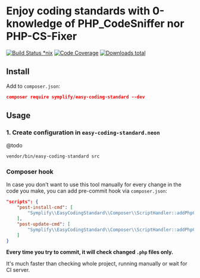 # Enjoy coding standards with 0-knowledge of PHP_CodeSniffer nor PHP-CS-Fixer

[![Build Status *nix](https://img.shields.io/travis/Symplify/EasyCodingStandard.svg?style=flat-square)](https://travis-ci.org/Symplify/EasyCodingStandard)
[![Code Coverage](https://img.shields.io/scrutinizer/coverage/g/Symplify/EasyCodingStandard.svg?style=flat-square)](https://scrutinizer-ci.com/g/Symplify/EasyCodingStandard)
[![Downloads total](https://img.shields.io/packagist/dt/symplify/easy-coding-standard.svg?style=flat-square)](https://packagist.org/packages/symplify/easy-coding-standard)


## Install

Add to `composer.json`:

```json
composer require symplify/easy-coding-standard --dev
```


## Usage


### 1. Create configuration in `easy-coding-standard.neon`

@todo

```sh
vendor/bin/easy-coding-standard src
```


### Composer hook

In case you don't want to use this tool manually for every change in the code you make, you can add pre-commit hook via `composer.json`:

```json
"scripts": {
	"post-install-cmd": [
		"Symplify\\EasyCodingStandard\\Composer\\ScriptHandler::addPhpCsToPreCommitHook"
	],
	"post-update-cmd": [
		"Symplify\\EasyCodingStandard\\Composer\\ScriptHandler::addPhpCsToPreCommitHook"
	]
}
```

**Every time you try to commit, it will check changed `.php` files only.**

It's much faster than checking whole project, running manually or wait for CI server.
